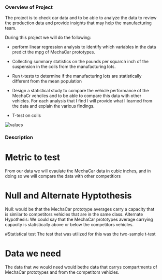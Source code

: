 ### Overview of Project 

The project is to check car data and to be able to analyze the data to review the production data and provide insights that may help the manufacturing team.

During this project we will do the following:

- perform linear regression analysis to identify which variables in the data predict the mpg of MechaCar prototypes.
- Collecting summary statistics on the pounds per squarch inch of the suspension in the coils from the manufacturing lots.
- Run t-tests to determine if the manufacturing lots are statistically different from the mean population
- Design a statistical study to compare the vehicle performance of the MechaCr vehciles and to be able to compare this data with other vehicles. For each analysis that I find I will provide what I learned from the data and explain the various findings.

- T-test on coils

![values](values)

### Description
# Metric to test
From our data we will evaulate the MechaCar data in cubic inches, and in doing so we will compare the data with other competitiors

# Null and Alternate Hyptothesis
Null: would be that the MechaCar prototype averages carry a capacity that is similar to competitors vehicles that are in the same class. 
Alternate Hypothesis: We could say that the MechaCar prototypes average carrying capacity is statistically above or below the competitors vehicles.

#Statistical test 
The test that was utilized for this was the two-sample t-test

# Data we need
The data that we would need would bethe data that carrys compartments of MechaCar prototypes and from the competitors vehicles.
